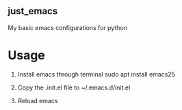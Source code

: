## just_emacs

My basic emacs configurations for python

# Usage

1. Install emacs through terminal
sudo apt install emacs25

2. Copy the .init.el file to ~/.emacs.d/init.el

3. Reload emacs

